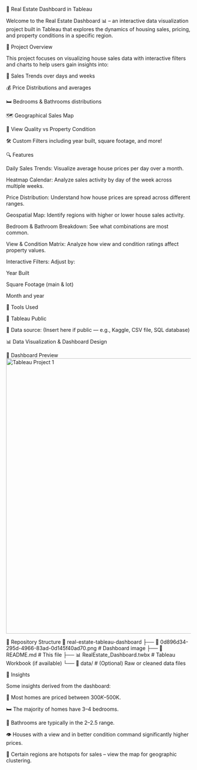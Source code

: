 🏡 Real Estate Dashboard in Tableau

Welcome to the Real Estate Dashboard 📊 – an interactive data visualization project built in Tableau that explores the dynamics of housing sales, pricing, and property conditions in a specific region.

🚀 Project Overview

This project focuses on visualizing house sales data with interactive filters and charts to help users gain insights into:

📅 Sales Trends over days and weeks

💰 Price Distributions and averages

🛏️ Bedrooms & Bathrooms distributions

🗺️ Geographical Sales Map

👀 View Quality vs Property Condition

🛠️ Custom Filters including year built, square footage, and more!

🔍 Features

Daily Sales Trends: Visualize average house prices per day over a month.

Heatmap Calendar: Analyze sales activity by day of the week across multiple weeks.

Price Distribution: Understand how house prices are spread across different ranges.

Geospatial Map: Identify regions with higher or lower house sales activity.

Bedroom & Bathroom Breakdown: See what combinations are most common.

View & Condition Matrix: Analyze how view and condition ratings affect property values.

Interactive Filters: Adjust by:

Year Built

Square Footage (main & lot)

Month and year

🧰 Tools Used

📍 Tableau Public

📁 Data source: (Insert here if public — e.g., Kaggle, CSV file, SQL database)

📊 Data Visualization & Dashboard Design

📸 Dashboard Preview
<img width="1568" height="750" alt="Tableau Project 1" src="https://github.com/user-attachments/assets/607efd3c-7648-45d2-939c-85e04403c796" />

📂 Repository Structure
📁 real-estate-tableau-dashboard
├── 📸 0d896d34-295d-4966-83ad-0d145f40ad70.png  # Dashboard image
├── 📄 README.md                                 # This file
├── 📊 RealEstate_Dashboard.twbx                 # Tableau Workbook (if available)
└── 📁 data/                                     # (Optional) Raw or cleaned data files


🌟 Insights

Some insights derived from the dashboard:

💸 Most homes are priced between $300K–$500K.

🛏️ The majority of homes have 3–4 bedrooms.

🚿 Bathrooms are typically in the 2–2.5 range.

👁️ Houses with a view and in better condition command significantly higher prices.

📍 Certain regions are hotspots for sales – view the map for geographic clustering.
